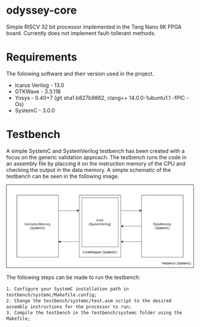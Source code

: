 # odyssey-core

Simple RISCV 32 bit processor implemented in the Tang Nano 9K FPGA board. Currently does not implement fault-tollerant methods.

# Requirements

The following software and their version used in the project.

- Icarus Verilog - 13.0
- GTKWave - 3.3.118
- Yosys - 0.40+7 (git sha1 b827b9862, clang++ 14.0.0-1ubuntu1.1 -fPIC -Os)
- SystemC - 3.0.0

# Testbench 

A simple SystemC and SystemVerilog testbench has been created with a focus on the generic validation approach. The testbench runs the code in an assembly file by placcing it on the instruction memory of the CPU and checking the output in the data memory. A simple schematic of the testbench can be seen in the following image.

![Testbench schematic](docs/images/RISCV-Testbench.png)

The following steps can be made to run the testbench:

    1. Configure your SystemC installation path in testbench/systemc/Makefile.config;
    2. Change the testbench/systemc/test.asm script to the desired assembly instructions for the processor to run;
    3. Compile the testbench in the testbench/systemc folder using the Makefile;  

